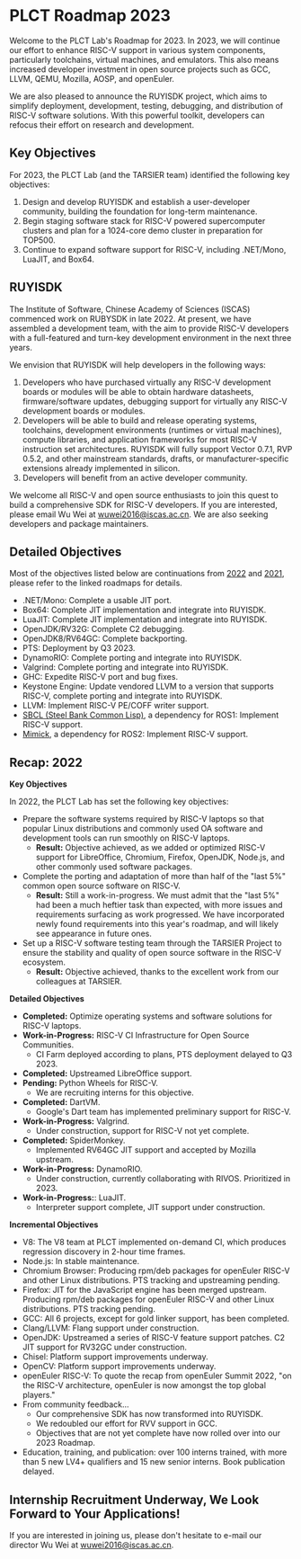 # PLCT Roadmap 2023

Welcome to the PLCT Lab's Roadmap for 2023. In 2023, we will continue our effort to enhance RISC-V support in various system components, particularly toolchains, virtual machines, and emulators. This also means increased developer investment in open source projects such as GCC, LLVM, QEMU, Mozilla, AOSP, and openEuler.

We are also pleased to announce the RUYISDK project, which aims to simplify deployment, development, testing, debugging, and distribution of RISC-V software solutions. With this powerful toolkit, developers can refocus their effort on research and development.

## Key Objectives

For 2023, the PLCT Lab (and the TARSIER team) identified the following key objectives:

1. Design and develop RUYISDK and establish a user-developer community, building the foundation for long-term maintenance.
2. Begin staging software stack for RISC-V powered supercomputer clusters and plan for a 1024-core demo cluster in preparation for TOP500.
3. Continue to expand software support for RISC-V, including .NET/Mono, LuaJIT, and Box64.

## RUYISDK

The Institute of Software, Chinese Academy of Sciences (ISCAS) commenced work on RUBYSDK in late 2022. At present, we have assembled a development team, with the aim to provide RISC-V developers with a full-featured and turn-key development environment in the next three years.

We envision that RUYISDK will help developers in the following ways:

1. Developers who have purchased virtually any RISC-V development boards or modules will be able to obtain hardware datasheets, firmware/software updates, debugging support for virtually any RISC-V development boards or modules.
2. Developers will be able to build and release operating systems, toolchains, development environments (runtimes or virtual machines), compute libraries, and application frameworks for most RISC-V instruction set architectures. RUYISDK will fully support Vector 0.7.1, RVP 0.5.2, and other mainstream standards, drafts, or manufacturer-specific extensions already implemented in silicon.
3. Developers will benefit from an active developer community.

We welcome all RISC-V and open source enthusiasts to join this quest to build a comprehensive SDK for RISC-V developers. If you are interested, please email Wu Wei at <wuwei2016@iscas.ac.cn>. We are also seeking developers and package maintainers.

## Detailed Objectives

Most of the objectives listed below are continuations from [2022](https://github.com/plctlab/PLCT-Weekly/blob/master/PLCT-Roadmap-2022.md) and [2021](https://github.com/plctlab/PLCT-Weekly/blob/master/PLCT-Roadmap-2021.md), please refer to the linked roadmaps for details.

- .NET/Mono: Complete a usable JIT port.
- Box64: Complete JIT implementation and integrate into RUYISDK.
- LuaJIT: Complete JIT implementation and integrate into RUYISDK.
- OpenJDK/RV32G: Complete C2 debugging.
- OpenJDK8/RV64GC: Complete backporting.
- PTS: Deployment by Q3 2023.
- DynamoRIO: Complete porting and integrate into RUYISDK.
- Valgrind: Complete porting and integrate into RUYISDK.
- GHC: Expedite RISC-V port and bug fixes.
- Keystone Engine: Update vendored LLVM to a version that supports RISC-V, complete porting and integrate into RUYISDK.
- LLVM: Implement RISC-V PE/COFF writer support.
- [SBCL (Steel Bank Common Lisp)](https://sourceforge.net/p/sbcl/sbcl/ci/master/tree/), a dependency for ROS1: Implement RISC-V support.
- [Mimick](https://github.com/Snaipe/Mimick), a dependency for ROS2: Implement RISC-V support.

## Recap: 2022

**Key Objectives**

In 2022, the PLCT Lab has set the following key objectives:

- Prepare the software systems required by RISC-V laptops so that popular Linux distributions and commonly used OA software and development tools can run smoothly on RISC-V laptops.
  - **Result:** Objective achieved, as we added or optimized RISC-V support for LibreOffice, Chromium, Firefox, OpenJDK, Node.js, and other commonly used software packages.
- Complete the porting and adaptation of more than half of the "last 5%" common open source software on RISC-V.
  - **Result:** Still a work-in-progress. We must admit that the "last 5%" had been a much heftier task than expected, with more issues and requirements surfacing as work progressed. We have incorporated newly found requirements into this year's roadmap, and will likely see appearance in future ones.
- Set up a RISC-V software testing team through the TARSIER Project to ensure the stability and quality of open source software in the RISC-V ecosystem.
  - **Result:** Objective achieved, thanks to the excellent work from our colleagues at TARSIER.

**Detailed Objectives**

- **Completed:** Optimize operating systems and software solutions for RISC-V laptops.
- **Work-in-Progress:** RISC-V CI Infrastructure for Open Source Communities.
  - CI Farm deployed according to plans, PTS deployment delayed to Q3 2023.
- **Completed:** Upstreamed LibreOffice support.
- **Pending:** Python Wheels for RISC-V.
  - We are recruiting interns for this objective.
- **Completed:** DartVM.
  - Google's Dart team has implemented preliminary support for RISC-V.
- **Work-in-Progress:** Valgrind.
  - Under construction, support for RISC-V not yet complete.
- **Completed:** SpiderMonkey.
  - Implemented RV64GC JIT support and accepted by Mozilla upstream.
- **Work-in-Progress:** DynamoRIO.
  - Under construction, currently collaborating with RIVOS. Prioritized in 2023.
- **Work-in-Progress:**: LuaJIT.
  - Interpreter support complete, JIT support under construction.

**Incremental Objectives**

- V8: The V8 team at PLCT implemented on-demand CI, which produces regression discovery in 2-hour time frames.
- Node.js: In stable maintenance.
- Chromium Browser: Producing rpm/deb packages for openEuler RISC-V and other Linux distributions. PTS tracking and upstreaming pending.
- Firefox: JIT for the JavaScript engine has been merged upstream. Producing rpm/deb packages for openEuler RISC-V and other Linux distributions. PTS tracking pending.
- GCC: All 6 projects, except for gold linker support, has been completed.
- Clang/LLVM: Flang support under construction.
- OpenJDK: Upstreamed a series of RISC-V feature support patches. C2 JIT support for RV32GC under construction.
- Chisel: Platform support improvements underway.
- OpenCV: Platform support improvements underway.
- openEuler RISC-V: To quote the recap from openEuler Summit 2022, "on the RISC-V architecture, openEuler is now amongst the top global players."
- From community feedback...
  - Our comprehensive SDK has now transformed into RUYISDK.
  - We redoubled our effort for RVV support in GCC.
  - Objectives that are not yet complete have now rolled over into our 2023 Roadmap.
- Education, training, and publication: over 100 interns trained, with more than 5 new LV4+ qualifiers and 15 new senior interns. Book publication delayed.

## Internship Recruitment Underway, We Look Forward to Your Applications!

If you are interested in joining us, please don't hesitate to e-mail our director Wu Wei at <wuwei2016@iscas.ac.cn>.
